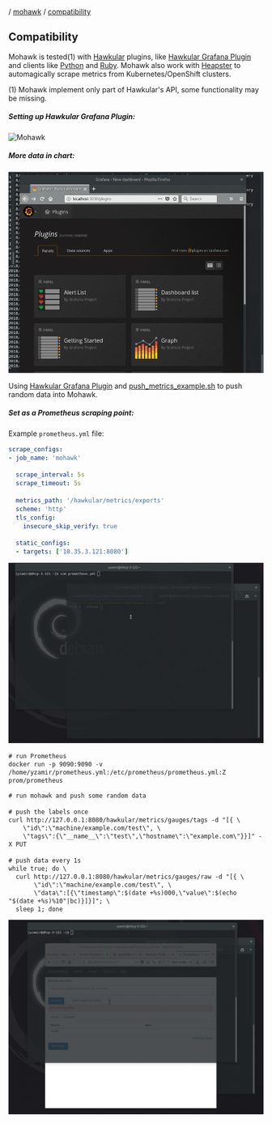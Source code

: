 / [mohawk](/) / [compatibility](/compatibility)

## Compatibility

Mohawk is tested(1) with [Hawkular](http://www.hawkular.org/) plugins, like [Hawkular Grafana Plugin](https://grafana.com/plugins/hawkular-datasource) and clients like [Python](https://github.com/hawkular/hawkular-client-python) and [Ruby](https://github.com/hawkular/hawkular-client-ruby). Mohawk also work with [Heapster](https://github.com/kubernetes/heapster) to automagically scrape metrics from Kubernetes/OpenShift clusters.

(1) Mohawk implement only part of Hawkular's API, some functionality may be missing.

##### Setting up Hawkular Grafana Plugin:

![Mohawk](/images/mohawk-grafana.gif?raw=true "Mohawk help")

##### More data in chart:

![Mohawk](/images/mohawk-grafana-plugin.gif?raw=true "Mohawk help")

Using [Hawkular Grafana Plugin](https://grafana.com/plugins/hawkular-datasource) and [push_metrics_example.sh](https://github.com/MohawkTSDB/mohawk/blob/master/examples/push_metrics_example.sh) to push random data into Mohawk.

##### Set as a Prometheus scraping point:

Example `prometheus.yml` file:
```yml
scrape_configs:
- job_name: 'mohawk'

  scrape_interval: 5s
  scrape_timeout: 5s

  metrics_path: '/hawkular/metrics/exports'
  scheme: 'http'
  tls_config:
    insecure_skip_verify: true

  static_configs:
  - targets: ['10.35.3.121:8080']
```

![Mohawk](/images/mohawk-prometheus.gif?raw=true "Mohawk help")

```
# run Prometheus
docker run -p 9090:9090 -v /home/yzamir/prometheus.yml:/etc/prometheus/prometheus.yml:Z prom/prometheus
```

```
# run mohawk and push some random data

# push the labels once
curl http://127.0.0.1:8080/hawkular/metrics/gauges/tags -d "[{ \
    \"id\":\"machine/example.com/test\", \
    \"tags\":{\"__name__\":\"test\",\"hostname\":\"example.com\"}}]" -X PUT

# push data every 1s
while true; do \
  curl http://127.0.0.1:8080/hawkular/metrics/gauges/raw -d "[{ \
       \"id\":\"machine/example.com/test\", \
       \"data\":[{\"timestamp\":$(date +%s)000,\"value\":$(echo "$(date +%s)%10"|bc)}]}]"; \
  sleep 1; done
```

![Mohawk](/images/mohawk-prometheus-g.gif?raw=true "Mohawk help")
